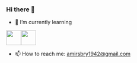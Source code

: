 ### Hi there 👋

- 🌱 I’m currently learning 

<img src="https://cdn.jsdelivr.net/gh/devicons/devicon/icons/python/python-original.svg" width="40" height="40"/><img src="https://cdn.jsdelivr.net/gh/devicons/devicon/icons/bash/bash-original.svg" width="40" height="40"/>
- 📫 How to reach me: amirsbry1942@gmail.com
